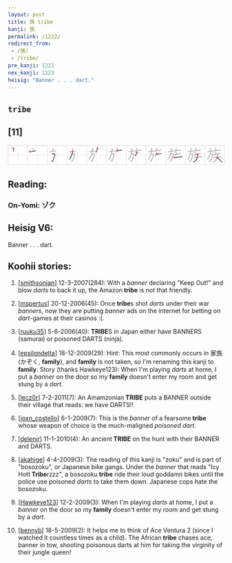 ```yaml
---
layout: post
title: 族 tribe
kanji: 族
permalink: /1222/
redirect_from:
 - /族/
 - /tribe/
pre_kanji: 1221
nex_kanji: 1223
heisig: "Banner . . . dart."
---
```


## `tribe`

## [11]

<div class="stroke"><img src="../images/E6978F.png" /></div>

## Reading:

### On-Yomi: ゾク

## Heisig V6:

Banner . . . dart.

## Koohii stories:

1) [<a href="http://kanji.koohii.com/profile/smithsonian">smithsonian</a>] 12-3-2007(284): With a <em>banner</em> declaring &quot;Keep Out!&quot; and blow <em>darts</em> to back it up, the Amazon<strong> tribe</strong> is not that friendly.

2) [<a href="http://kanji.koohii.com/profile/mspertus">mspertus</a>] 20-12-2006(45): Once<strong> tribe</strong>s shot <em>darts</em> under their war <em>banners</em>, now they are putting <em>banner</em> ads on the internet for betting on <em>dart</em>-games at their casinos :(.

3) [<a href="http://kanji.koohii.com/profile/ruuku35">ruuku35</a>] 5-6-2006(40): <strong>TRIBE</strong>S in Japan either have BANNERS (samurai) or poisoned DARTS (ninja).

4) [<a href="http://kanji.koohii.com/profile/epsilondelta">epsilondelta</a>] 18-12-2009(29): Hint: This most commonly occurs in 家族 (かぞく, <strong>family</strong>), and <strong>family</strong> is not taken, so I&#039;m renaming this kanji to <strong>family</strong>. Story (thanks Hawkeye123): When I&#039;m playing <em>darts</em> at home, I put a <em>banner</em> on the door so my <strong>family</strong> doesn&#039;t enter my room and get stung by a <em>dart</em>.

5) [<a href="http://kanji.koohii.com/profile/lecz0r">lecz0r</a>] 7-2-2011(7): An Amamzonian<strong> TRIBE</strong> puts a BANNER outside their village that reads: we have DARTS!!

6) [<a href="http://kanji.koohii.com/profile/joxn_costello">joxn_costello</a>] 6-1-2009(7): This is the <em>banner</em> of a fearsome<strong> tribe</strong> whose weapon of choice is the much-maligned <em>poisoned dart</em>.

7) [<a href="http://kanji.koohii.com/profile/delenir">delenir</a>] 11-1-2010(4): An ancient<strong> TRIBE</strong> on the hunt with their BANNER and DARTS.

8) [<a href="http://kanji.koohii.com/profile/akahige">akahige</a>] 4-4-2009(3): The reading of this kanji is &quot;zoku&quot; and is part of &quot;bosozoku&quot;, or Japanese bike gangs. Under the <em>banner</em> that reads &quot;Icy Hott<strong> Tribe</strong>rzzz&quot;, a bosozoku<strong> tribe</strong> ride their loud goddamn bikes until the police use poisoned <em>darts</em> to take them down. Japanese cops hate the bosozoku.

9) [<a href="http://kanji.koohii.com/profile/Hawkeye123">Hawkeye123</a>] 12-2-2009(3): When I&#039;m playing <em>darts</em> at home, I put a <em>banner</em> on the door so my <strong>family</strong> doesn&#039;t enter my room and get stung by a <em>dart</em>.

10) [<a href="http://kanji.koohii.com/profile/bennyb">bennyb</a>] 18-5-2009(2): It helps me to think of Ace Ventura 2 (since I watched it countless times as a child). The African<strong> tribe</strong> chases ace, banner in tow, shooting poisonous darts at him for taking the virginity of their jungle queen!
